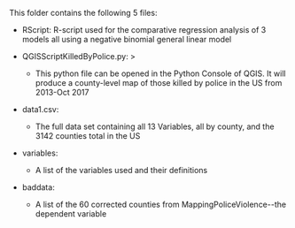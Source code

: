 This folder contains the following 5 files:

 * RScript: 
    R-script used for the comparative regression analysis of 3 models all using a negative binomial general linear model
    
 * QGISScriptKilledByPolice.py:  >
   - This python file can be opened in the Python Console of QGIS.  It will produce a county-level map of those killed by police in the US from 2013-Oct 2017
    
 * data1.csv: 
   - The full data set containing all 13 Variables, all by county, and the 3142 counties total in the US
    
 * variables: 
   - A list of the variables used and their definitions
    
 * baddata: 
   - A list of the 60 corrected counties from MappingPoliceViolence--the dependent variable
